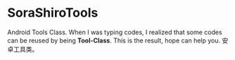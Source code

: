 # SoraShiroTools
Android Tools Class.
When I was typing codes, I realized that some codes can be reused by being **Tool-Class**.
This is the result, hope can help you.
安卓工具类。

